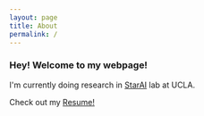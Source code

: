 ```yaml
---
layout: page
title: About
permalink: /
---
```


### Hey! Welcome to my webpage!

I'm currently doing research in [StarAI](http://starai.cs.ucla.edu/) lab at UCLA.

Check out my [Resume!](/docs/Resume.pdf)
